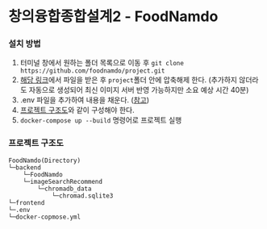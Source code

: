 # 창의융합종합설계2 - FoodNamdo

### 설치 방법
1. 터미널 창에서 원하는 폴더 목록으로 이동 후 `git clone https://github.com/foodnamdo/project.git`
2. [해당 링크](https://drive.google.com/file/d/1poxUZRfiwbtgnQqPnXXoEj0zHD5DSpiB/view?usp=sharing)에서 파일을 받은 후 `project`폴더 안에 압축해제 한다. (추가하지 않더라도 자동으로 생성되어 최신 이미지 서버 반영 가능하지만 소요 예상 시간 40분)
3. .env 파일을 추가하여 내용을 채운다. ([참고](https://github.com/foodnamdo/env))
4. [프로젝트 구조도](#프로젝트-구조도)와 같이 구성해야 한다.
5. `docker-compose up --build` 명령어로 프로젝트 실행

### 프로젝트 구조도
```
FoodNamdo(Directory)
└─backend
    └─FoodNamdo
    └─imageSearchRecommend
        └─chromadb_data
            └─chromad.sqlite3
└─frontend
└─.env
└─docker-copmose.yml
```
